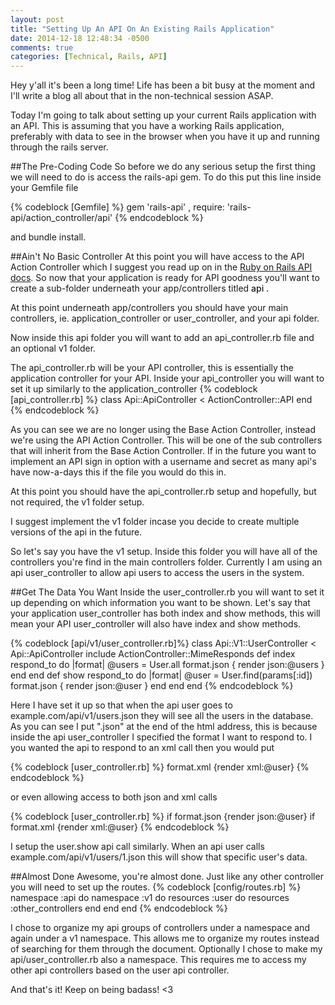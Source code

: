 ```yaml
---
layout: post
title: "Setting Up An API On An Existing Rails Application"
date: 2014-12-18 12:48:34 -0500
comments: true
categories: [Technical, Rails, API]
---
```


Hey y'all it's been a long time! Life has been a bit busy at the moment and I'll write a blog all about that in the non-technical session ASAP.
<!--more-->

Today I'm going to talk about setting up your current Rails application with an API. This is assuming that you have a working Rails application, preferably with data to see in the browser when you have it up and running through the rails server.

##The Pre-Coding Code
So before we do any serious setup the first thing we will need to do is access the rails-api gem. To do this put this line inside your Gemfile file 

{% codeblock [Gemfile] %}
  gem 'rails-api' , require: 'rails-api/action_controller/api'
{% endcodeblock %}

and bundle install.

##Ain't No Basic Controller
At this point you will have access to the API Action Controller which I suggest you read up on in the <a href="http://api.rubyonrails.org/">Ruby on Rails API docs</a>. So now that your application is ready for API goodness you'll want to create a sub-folder underneath your <span font-style="italics">app/controllers</span> titled <span style="font-weight: 500"> api </a>.

At this point underneath <span font-style="italics">app/controllers</span> you should have your main controllers, ie. application_controller or user_controller, and your <span font-style="italics">api</span> folder.

Now inside this api folder you will want to add an <span font-style="italics">api_controller.rb</span> file and an optional <span font-style="italics">v1</span> folder.

The <span font-style="italics">api_controller.rb</span> will be your API controller, this is essentially the application controller for your API. Inside your api_controller you will want to set it up similarly to the application_controller {% codeblock [api_controller.rb] %}
  class Api::ApiController < ActionController::API
  end
{% endcodeblock %}

As you can see we are no longer using the Base Action Controller, instead we're using the API Action Controller. This will be one of the sub controllers that will inherit from the Base Action Controller. If in the future you want to implement an API sign in option with a username and secret as many api's have now-a-days this if the file you would do this in.

At this point you should have the <span font-style="italics">api_controller.rb</span> setup and hopefully, but not required, the <span font-style="italics">v1</span> folder setup.

I suggest implement the <span font-style="italics">v1</span> folder incase you decide to create multiple versions of the api in the future.

So let's say you have the <span font-style="italics">v1</span> setup. Inside this folder you will have all of the controllers you're find in the main controllers folder. Currently I am using an api user_controller to allow api users to access the users in the system.

##Get The Data You Want
Inside the <span font-style="italics">user_controller.rb</span> you will want to set it up depending on which information you want to be shown. Let's say that your application user_controller has both index and show methods, this will mean your API user_controller will also have index and show methods.

{% codeblock [api/v1/user_controller.rb]%}
  class Api::V1::UserController < Api::ApiController
  include ActionController::MimeResponds
    def index
      respond_to do |format|
        @users = User.all
        format.json { render json:@users }
      end
    end
    def show
      respond_to do |format|
        @user = User.find(params[:id])
        format.json { render json:@user }
      end
    end
  end
{% endcodeblock %}

Here I have set it up so that when the api user goes to <span font-style="italics">example.com/api/v1/users.json</span> they will see all the users in the database. As you can see I put ".json" at the end of the html address, this is because inside the api user_controller I specified the format I want to respond to. I you wanted the api to respond to an xml call then you would put 

{% codeblock [user_controller.rb] %}
  format.xml {render xml:@user}
{% endcodeblock %}

 or even allowing access to both json and xml calls

 {% codeblock [user_controller.rb] %}
    if format.json {render json:@user}
    if format.xml {render xml:@user}
 {% endcodeblock %}

 I setup the user.show api call similarly. When an api user calls <span font-style="italics">example.com/api/v1/users/1.json</span> this will show that specific user's data.

##Almost Done
Awesome, you're almost done. Just like any other controller you will need to set up the routes. 
{% codeblock [config/routes.rb] %}
  namespace :api do
    namespace :v1 do
      resources :user do
        resources :other_controllers
      end
    end
  end
{% endcodeblock %}

I chose to organize my api groups of controllers under a namespace and again under a v1 namespace. This allows me to organize my routes instead of searching for them through the document. Optionally I chose to make my <span font-style="italics">api/user_controller.rb</span> also a namespace. This requires me to access my other api controllers based on the user api controller.

And that's it! Keep on being badass! <3
